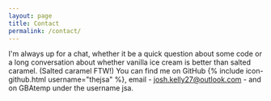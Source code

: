 ```yaml
---
layout: page
title: Contact
permalink: /contact/
---
```

I'm always up for a chat, whether it be a quick question about some code or a long conversation about whether vanilla ice cream is better than salted caramel. (Salted caramel FTW!)
You can find me on GitHub {% include icon-github.html username="thejsa" %}, email - josh.kelly27@outlook.com - and on GBAtemp under the username jsa.
